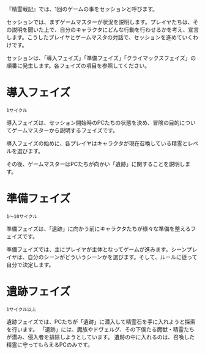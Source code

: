 『精霊戦記』では、1回のゲームの事をセッションと呼びます。

セッションでは、まずゲームマスターが状況を説明します。プレイヤたちは、その説明を聞いた上で、自分のキャラクタにどんな行動を行わせるかを考え、宣言します。こうしたプレイヤとゲームマスタの対話で、セッションを進めていくわけです。

セッションは、「導入フェイズ」「準備フェイズ」「クライマックスフェイズ」の順番に発生します。各フェイズの項目を参照してください。

# 導入フェイズ

    1サイクル

導入フェイズは、セッション開始時のPCたちの状態を決め、冒険の目的についてゲームマスターから説明するフェイズです。

導入フェイズの始めに、各プレイヤはキャラクタが現在召喚している精霊とレベルを選びます。

その後、ゲームマスターはPCたちが向かい「遺跡」に関することを説明します。

# 準備フェイズ

    1〜10サイクル

準備フェイズは、「遺跡」に向かう前にキャラクタたちが様々な準備を整えるフェイズです。

準備フェイズでは、主にプレイヤが主体となってゲームが進みます。シーンプレイヤは、自分のシーンがどういうシーンかを選びます。そして、ルールに従って自分で決定します。


# 遺跡フェイズ

    1サイクル以上

遺跡フェイズでは、PCたちが「遺跡」に潜入して精霊石を手に入れようと探索を行います。
「遺跡」には、魔族やドヴェルグ、その下僕たる魔獣・精霊たちが潜み、侵入者を排除しようとしています。
遺跡の中に入れるのは、召喚した精霊に守ってもらえるPCのみです。
